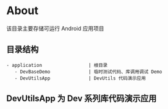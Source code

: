 # About

该目录主要存储可运行 Android 应用项目

## 目录结构

```
- application                 | 根目录
   - DevBaseDemo              | 临时测试代码、库调用调试 Demo
   - DevUtilsApp              | DevUtils 代码演示应用
```


## DevUtilsApp 为 Dev 系列库代码演示应用